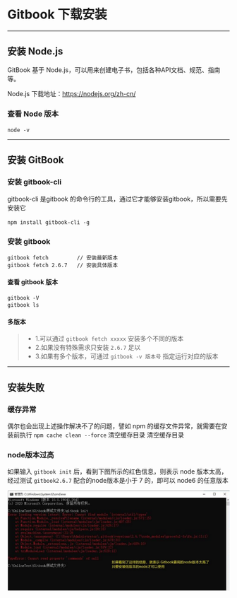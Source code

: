 # Gitbook 下载安装

----------------------------------

## 安装 Node.js

GitBook 基于 Node.js，可以用来创建电子书，包括各种API文档、规范、指南等。

Node.js 下载地址：https://nodejs.org/zh-cn/  

### 查看 Node 版本

`node -v`

---

## 安装 GitBook

### 安装 gitbook-cli

gitbook-cli 是gitbook 的命令行的工具，通过它才能够安装gitbook，所以需要先安装它  
  
`npm install gitbook-cli -g`

### 安装 gitbook

```
gitbook fetch         // 安装最新版本
gitbook fetch 2.6.7   // 安装具体版本
```

#### 查看 gitbook 版本

```
gitbook -V  
gitbook ls
```

#### 多版本
>* 1.可以通过 `gitbook fetch xxxxx` 安装多个不同的版本
>* 2.如果没有特殊需求只安装 `2.6.7` 足以
>* 3.如果有多个版本，可通过 `gitbook -v 版本号` 指定运行对应的版本

---

## 安装失败

### 缓存异常
  偶尔也会出现上述操作解决不了的问题，譬如 npm 的缓存文件异常，就需要在安装前执行 `npm cache clean --force` 清空缓存目录 清空缓存目录

### node版本过高

如果输入 `gitbook init` 后，看到下图所示的红色信息，则表示 node 版本太高，经过测试 `gitbook2.6.7` 配合的node版本是小于 7 的，即可以 node6 的任意版本

<img src="images/shibai1.png">

